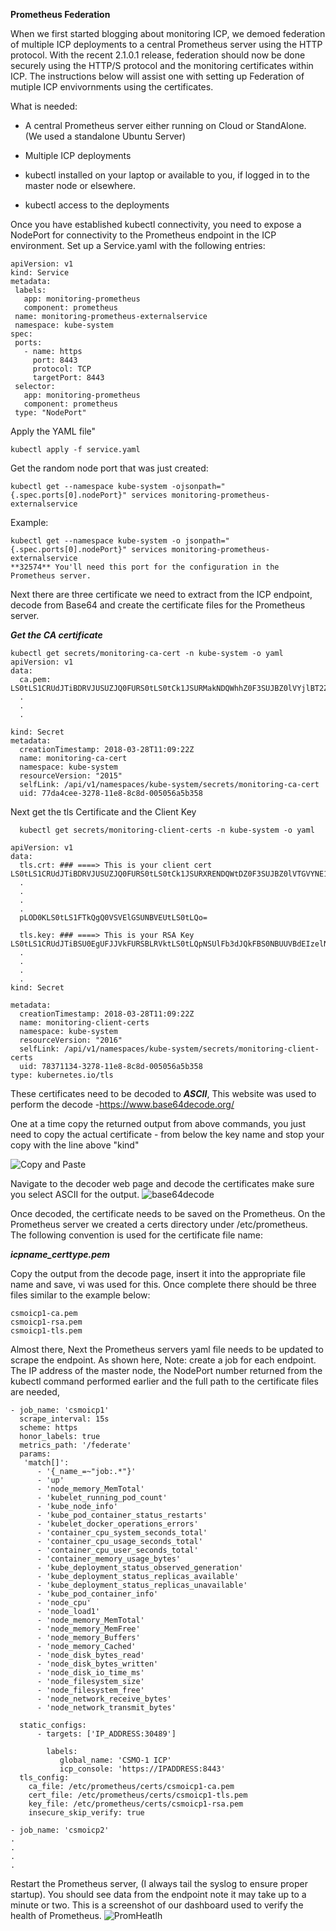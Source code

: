 **Prometheus Federation**

When we first started blogging about monitoring ICP, we demoed federation of multiple ICP deployments to a central Prometheus server using the HTTP protocol. With the recent 2.1.0.1 release, federation should now be done securely using the HTTP/S protocol and the monitoring certificates within ICP. The instructions below will assist one with setting up Federation of mutiple ICP envivornments using the certificates. 

What is needed:

+ A central Prometheus server either running on Cloud or StandAlone.   
(We used a standalone Ubuntu Server)

+ Multiple ICP deployments

+ kubectl installed on your laptop or available to you, if logged in to the master node or elsewhere.

+ kubectl access to the deployments

Once you have established kubectl connectivity, you need to expose a NodePort for connectivity to the Prometheus endpoint in the ICP environment.  Set up a Service.yaml with the following entries:

```
apiVersion: v1
kind: Service
metadata:
 labels:
   app: monitoring-prometheus
   component: prometheus
 name: monitoring-prometheus-externalservice
 namespace: kube-system
spec:
 ports:
   - name: https
     port: 8443
     protocol: TCP
     targetPort: 8443
 selector:
   app: monitoring-prometheus
   component: prometheus
 type: "NodePort"
```

 Apply the YAML file"
```
kubectl apply -f service.yaml
```
Get the random node port that was just created:
```
kubectl get --namespace kube-system -ojsonpath="{.spec.ports[0].nodePort}" services monitoring-prometheus-externalservice
```
Example:
```
kubectl get --namespace kube-system -o jsonpath="{.spec.ports[0].nodePort}" services monitoring-prometheus-externalservice
**32574** You'll need this port for the configuration in the Prometheus server.
```

Next there are three certificate we need to extract from the ICP endpoint, decode from Base64 and create the certificate files for the Prometheus server.

***Get the CA certificate***
```
kubectl get secrets/monitoring-ca-cert -n kube-system -o yaml
apiVersion: v1
data:
  ca.pem: LS0tLS1CRUdJTiBDRVJUSUZJQ0FURS0tLS0tCk1JSURMakNDQWhhZ0F3SUJBZ0lVYjlBT2ZSdnVFbFd2SWMvNDB4THh2RkxlNjQ0d0RRWUpLb1pJaHZjTkFRRUwKQlFBd0hURWJNQmtHQTFVRUF4TVNiVzl1YVhSdmNtbHVaeTF6WlhKMmFXTmxNQjRYRFRFNE1ETXlPREV3TlRFdwpNRm9YRFRJek1ETXlOekV3TlRFd01Gb3dIVEViTUJrR0ExVUVBeE1TYlc5dWFY
  .
  .
  .

kind: Secret
metadata:
  creationTimestamp: 2018-03-28T11:09:22Z
  name: monitoring-ca-cert
  namespace: kube-system
  resourceVersion: "2015"
  selfLink: /api/v1/namespaces/kube-system/secrets/monitoring-ca-cert
  uid: 77da4cee-3278-11e8-8c8d-005056a5b358
  ```

  Next  get the tls Certificate and the Client Key
```
  kubectl get secrets/monitoring-client-certs -n kube-system -o yaml

apiVersion: v1
data:
  tls.crt: ### ====> This is your client cert LS0tLS1CRUdJTiBDRVJUSUZJQ0FURS0tLS0tCk1JSURXRENDQWtDZ0F3SUJBZ0lVTGVYNE1RVGtXTDc4V1B2WHpySXhWSGs0R1dnd0RRWUpLb1pJaHZjTkFRRUwKQlFBd0hURWJNQmtHQTFVRUF4TVNiVzl1YVhSdmNtbHVaeTF6WlhKMmFXTmxNQ0FYRFRFNE1ETXlPREV3TlR.
  .
  .
  .
  .
  pLOD0KLS0tLS1FTkQgQ0VSVElGSUNBVEUtLS0tLQo=

  tls.key: ### ====> This is your RSA Key LS0tLS1CRUdJTiBSU0EgUFJJVkFURSBLRVktLS0tLQpNSUlFb3dJQkFBS0NBUUVBdEIzelNrYTdraDRDaVExKzBTVXk5NFc1QSs3L1RXM3dTVElSRXM2U3pTMlFlbC9zCmJZNDcrdXcxeDNXWjgzQVJqME5jT2xxNlgvK1Rkd3EyZmRER05LdHhyZ2dGY2VYUGNKM2oySFhBTG1hRDQ3bkkKSEZWUkdFN3YwNlpoZjREbHdUNTFKY0F3ZjhXM0xHWlFmYmdKZlRKV2t0dUpWQ25jS3V5QWFqSWNVZkJqMXpGbQp4VWZqTHJ4N3BoeXQzSHdtYW1TUVdaSTk0RDk4SXNIM0VsUXM5QkR1azU1VVNpT1VFelQwMDd3d0ZXeVRqbGJOClE4dTBXZFBmSmRoVVlFaS9XV2VPVmRBcGNBSUdRa0xCWVVBTjVqMGg5TUxvRzMzemt1MFpMb3hXVkd0YjV2TUcKeEJTdHl
  .
  .
  .
  .
kind: Secret

metadata:
  creationTimestamp: 2018-03-28T11:09:22Z
  name: monitoring-client-certs
  namespace: kube-system
  resourceVersion: "2016"
  selfLink: /api/v1/namespaces/kube-system/secrets/monitoring-client-certs
  uid: 78371134-3278-11e8-8c8d-005056a5b358
type: kubernetes.io/tls
```
These certificates need to be decoded to ***ASCII***, This website was used to perform the decode -https://www.base64decode.org/

 One at a time copy the returned output from above commands, you just need to copy the actual certificate - from below the key name and stop your copy with the line above "kind"

![Copy and Paste](/images/certSelect.png)

Navigate to the decoder web page and decode the certificates make sure you select ASCII for the output.
![base64decode](/images/decodeExample.png)

Once decoded, the certificate needs to be saved on the Prometheus. On the Prometheus server we created a certs directory under /etc/prometheus. The following convention is used for the certificate file name:

***icpname_certtype.pem***

Copy the output from the decode page, insert it into the appropriate file name and save, vi was used for this. Once complete there should be three files similar to the example below:
```
csmoicp1-ca.pem  
csmoicp1-rsa.pem  
csmoicp1-tls.pem
```
Almost there, Next the Prometheus servers yaml file needs to be updated to scrape the endpoint. As shown here, Note: create a job for each endpoint. The IP address of the master node, the NodePort number returned from the kubectl command performed earlier and the full path to the certificate files are needed, 


```
- job_name: 'csmoicp1'
  scrape_interval: 15s
  scheme: https
  honor_labels: true
  metrics_path: '/federate'
  params:
   'match[]':
      - '{_name_=~"job:.*"}'
      - 'up'
      - 'node_memory_MemTotal'
      - 'kubelet_running_pod_count'
      - 'kube_node_info'
      - 'kube_pod_container_status_restarts'
      - 'kubelet_docker_operations_errors'
      - 'container_cpu_system_seconds_total'
      - 'container_cpu_usage_seconds_total'
      - 'container_cpu_user_seconds_total'
      - 'container_memory_usage_bytes'
      - 'kube_deployment_status_observed_generation'
      - 'kube_deployment_status_replicas_available'
      - 'kube_deployment_status_replicas_unavailable'
      - 'kube_pod_container_info'
      - 'node_cpu'
      - 'node_load1'
      - 'node_memory_MemTotal'
      - 'node_memory_MemFree'
      - 'node_memory_Buffers'
      - 'node_memory_Cached'
      - 'node_disk_bytes_read'
      - 'node_disk_bytes_written'
      - 'node_disk_io_time_ms'
      - 'node_filesystem_size'
      - 'node_filesystem_free'
      - 'node_network_receive_bytes'
      - 'node_network_transmit_bytes'

  static_configs:
      - targets: ['IP_ADDRESS:30489']

        labels:
           global_name: 'CSMO-1 ICP'   
           icp_console: 'https://IPADDRESS:8443'
  tls_config:
    ca_file: /etc/prometheus/certs/csmoicp1-ca.pem
    cert_file: /etc/prometheus/certs/csmoicp1-tls.pem
    key_file: /etc/prometheus/certs/csmoicp1-rsa.pem
    insecure_skip_verify: true

- job_name: 'csmoicp2'
.
.
.
.
```
Restart the Prometheus server, (I always tail the syslog to ensure proper startup).
You should see data from the endpoint note it may take up to a minute or two.
This is a screenshot of our dashboard used to verify the health of Prometheus.
![PromHeatlh](/images/PromHealth.png)


